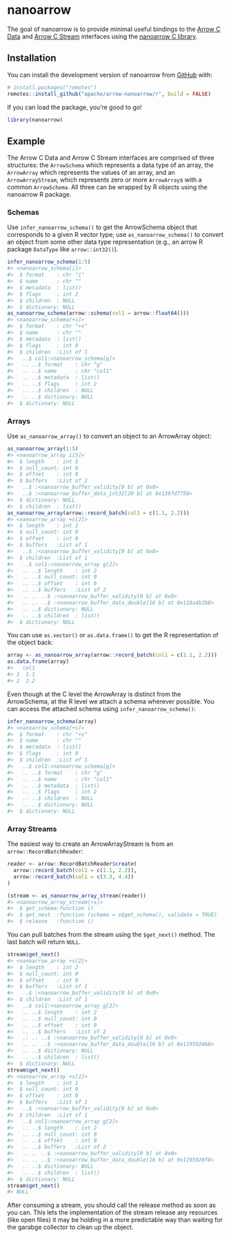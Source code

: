 
<!---
  Licensed to the Apache Software Foundation (ASF) under one
  or more contributor license agreements.  See the NOTICE file
  distributed with this work for additional information
  regarding copyright ownership.  The ASF licenses this file
  to you under the Apache License, Version 2.0 (the
  "License"); you may not use this file except in compliance
  with the License.  You may obtain a copy of the License at

    http://www.apache.org/licenses/LICENSE-2.0

  Unless required by applicable law or agreed to in writing,
  software distributed under the License is distributed on an
  "AS IS" BASIS, WITHOUT WARRANTIES OR CONDITIONS OF ANY
  KIND, either express or implied.  See the License for the
  specific language governing permissions and limitations
  under the License.
-->
<!-- README.md is generated from README.Rmd. Please edit that file -->

# nanoarrow

<!-- badges: start -->
<!-- badges: end -->

The goal of nanoarrow is to provide minimal useful bindings to the
[Arrow C Data](https://arrow.apache.org/docs/format/CDataInterface.html)
and [Arrow C
Stream](https://arrow.apache.org/docs/format/CStreamInterface.html)
interfaces using the [nanoarrow C
library](https://apache.github.io/arrow-nanoarrow/).

## Installation

You can install the development version of nanoarrow from
[GitHub](https://github.com/) with:

``` r
# install.packages("remotes")
remotes::install_github("apache/arrow-nanoarrow/r", build = FALSE)
```

If you can load the package, you’re good to go!

``` r
library(nanoarrow)
```

## Example

The Arrow C Data and Arrow C Stream interfaces are comprised of three
structures: the `ArrowSchema` which represents a data type of an array,
the `ArrowArray` which represents the values of an array, and an
`ArrowArrayStream`, which represents zero or more `ArrowArray`s with a
common `ArrowSchema`. All three can be wrapped by R objects using the
nanoarrow R package.

### Schemas

Use `infer_nanoarrow_schema()` to get the ArrowSchema object that
corresponds to a given R vector type; use `as_nanoarrow_schema()` to
convert an object from some other data type representation (e.g., an
arrow R package `DataType` like `arrow::int32()`).

``` r
infer_nanoarrow_schema(1:5)
#> <nanoarrow_schema[i]>
#>  $ format    : chr "i"
#>  $ name      : chr ""
#>  $ metadata  : list()
#>  $ flags     : int 2
#>  $ children  : NULL
#>  $ dictionary: NULL
as_nanoarrow_schema(arrow::schema(col1 = arrow::float64()))
#> <nanoarrow_schema[+s]>
#>  $ format    : chr "+s"
#>  $ name      : chr ""
#>  $ metadata  : list()
#>  $ flags     : int 0
#>  $ children  :List of 1
#>   ..$ col1:<nanoarrow_schema[g]>
#>   .. ..$ format    : chr "g"
#>   .. ..$ name      : chr "col1"
#>   .. ..$ metadata  : list()
#>   .. ..$ flags     : int 2
#>   .. ..$ children  : NULL
#>   .. ..$ dictionary: NULL
#>  $ dictionary: NULL
```

### Arrays

Use `as_nanoarrow_array()` to convert an object to an ArrowArray object:

``` r
as_nanoarrow_array(1:5)
#> <nanoarrow_array i[5]>
#>  $ length    : int 5
#>  $ null_count: int 0
#>  $ offset    : int 0
#>  $ buffers   :List of 2
#>   ..$ :<nanoarrow_buffer_validity[0 b] at 0x0>
#>   ..$ :<nanoarrow_buffer_data_int32[20 b] at 0x1397d7758>
#>  $ dictionary: NULL
#>  $ children  : list()
as_nanoarrow_array(arrow::record_batch(col1 = c(1.1, 2.2)))
#> <nanoarrow_array +s[2]>
#>  $ length    : int 2
#>  $ null_count: int 0
#>  $ offset    : int 0
#>  $ buffers   :List of 1
#>   ..$ :<nanoarrow_buffer_validity[0 b] at 0x0>
#>  $ children  :List of 1
#>   ..$ col1:<nanoarrow_array g[2]>
#>   .. ..$ length    : int 2
#>   .. ..$ null_count: int 0
#>   .. ..$ offset    : int 0
#>   .. ..$ buffers   :List of 2
#>   .. .. ..$ :<nanoarrow_buffer_validity[0 b] at 0x0>
#>   .. .. ..$ :<nanoarrow_buffer_data_double[16 b] at 0x118a4b2b8>
#>   .. ..$ dictionary: NULL
#>   .. ..$ children  : list()
#>  $ dictionary: NULL
```

You can use `as.vector()` or `as.data.frame()` to get the R
representation of the object back:

``` r
array <- as_nanoarrow_array(arrow::record_batch(col1 = c(1.1, 2.2)))
as.data.frame(array)
#>   col1
#> 1  1.1
#> 2  2.2
```

Even though at the C level the ArrowArray is distinct from the
ArrowSchema, at the R level we attach a schema wherever possible. You
can access the attached schema using `infer_nanoarrow_schema()`:

``` r
infer_nanoarrow_schema(array)
#> <nanoarrow_schema[+s]>
#>  $ format    : chr "+s"
#>  $ name      : chr ""
#>  $ metadata  : list()
#>  $ flags     : int 0
#>  $ children  :List of 1
#>   ..$ col1:<nanoarrow_schema[g]>
#>   .. ..$ format    : chr "g"
#>   .. ..$ name      : chr "col1"
#>   .. ..$ metadata  : list()
#>   .. ..$ flags     : int 2
#>   .. ..$ children  : NULL
#>   .. ..$ dictionary: NULL
#>  $ dictionary: NULL
```

### Array Streams

The easiest way to create an ArrowArrayStream is from an
`arrow::RecordBatchReader`:

``` r
reader <- arrow::RecordBatchReader$create(
  arrow::record_batch(col1 = c(1.1, 2.2)),
  arrow::record_batch(col1 = c(3.3, 4.4))
)

(stream <- as_nanoarrow_array_stream(reader))
#> <nanoarrow_array_stream[+s]>
#>  $ get_schema:function ()  
#>  $ get_next  :function (schema = x$get_schema(), validate = TRUE)  
#>  $ release   :function ()
```

You can pull batches from the stream using the `$get_next()` method. The
last batch will return `NULL`.

``` r
stream$get_next()
#> <nanoarrow_array +s[2]>
#>  $ length    : int 2
#>  $ null_count: int 0
#>  $ offset    : int 0
#>  $ buffers   :List of 1
#>   ..$ :<nanoarrow_buffer_validity[0 b] at 0x0>
#>  $ children  :List of 1
#>   ..$ col1:<nanoarrow_array g[2]>
#>   .. ..$ length    : int 2
#>   .. ..$ null_count: int 0
#>   .. ..$ offset    : int 0
#>   .. ..$ buffers   :List of 2
#>   .. .. ..$ :<nanoarrow_buffer_validity[0 b] at 0x0>
#>   .. .. ..$ :<nanoarrow_buffer_data_double[16 b] at 0x1195924b8>
#>   .. ..$ dictionary: NULL
#>   .. ..$ children  : list()
#>  $ dictionary: NULL
stream$get_next()
#> <nanoarrow_array +s[2]>
#>  $ length    : int 2
#>  $ null_count: int 0
#>  $ offset    : int 0
#>  $ buffers   :List of 1
#>   ..$ :<nanoarrow_buffer_validity[0 b] at 0x0>
#>  $ children  :List of 1
#>   ..$ col1:<nanoarrow_array g[2]>
#>   .. ..$ length    : int 2
#>   .. ..$ null_count: int 0
#>   .. ..$ offset    : int 0
#>   .. ..$ buffers   :List of 2
#>   .. .. ..$ :<nanoarrow_buffer_validity[0 b] at 0x0>
#>   .. .. ..$ :<nanoarrow_buffer_data_double[16 b] at 0x1195920f8>
#>   .. ..$ dictionary: NULL
#>   .. ..$ children  : list()
#>  $ dictionary: NULL
stream$get_next()
#> NULL
```

After consuming a stream, you should call the release method as soon as
you can. This lets the implementation of the stream release any
resources (like open files) it may be holding in a more predictable way
than waiting for the garabge collector to clean up the object.
